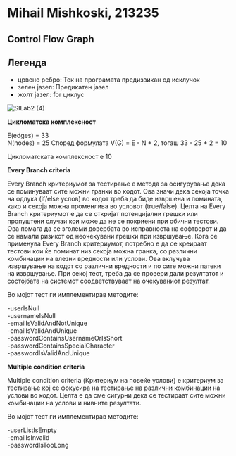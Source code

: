 # Mihail Mishkoski, 213235

## Control Flow Graph

## Легенда
- црвено ребро:  Тек на програмата предизвикан од исклучок
- зелен јазел:  Предикатен јазел
- жолт јазел:  for циклус

![SILab2 (4)](https://github.com/mihailmishkoski/SI_2023_lab2_213235/assets/104661985/c3bbba88-417b-4e60-adeb-0085f1ae39db)



**Цикломатска комплексност**

E(edges) = 33  
N(nodes) = 25
Според формулата V(G) = E - N + 2, тогаш 33 - 25 + 2 = 10

Цикломатската комплексност е 10

**Every Branch criteria**  

Every Branch критериумот за тестирање е метода за осигурување дека се поминуваат сите можни гранки во кодот. Ова значи дека секоја точка на одлука (if/else услов) во кодот треба да биде извршена и помината, како и секоја можна променлива во условот (true/false).
Целта на Every Branch критериумот е да се откријат потенцијални грешки или пропуштени случаи кои може да не се покриени при обични тестови. Ова помага да се зголеми довербата во исправноста на софтверот и да се намали ризикот од неочекувани грешки при извршување.
Кога се применува Every Branch критериумот, потребно е да се креираат тестови кои ќе поминат низ секоја можна гранка, со различни комбинации на влезни вредности или услови. Ова вклучува извршување на кодот со различни вредности и по сите можни патеки на извршување. При секој тест, треба да се провери дали резултатот и состојбата на системот соодветствуваат на очекуваниот резултат.  

Во мојот тест ги имплементирав методите:  

-userIsNull  
-usernameIsNull  
-emailIsValidAndNotUnique  
-emailIsValidAndUnique  
-passwordContainsUsernameOrIsShort  
-passwordContainsSpecialCharacter  
-passwordIsValidAndUnique


**Multiple condition criteria**    
  
Multiple condition criteria (Критериум на повеќе услови) е критериум за тестирање кој се фокусира на тестирање на различни комбинации на услови во кодот. Целта е да сме сигурни дека се тестираат сите можни комбинации на услови и нивните резултати.

Во мојот тест ги имплементирав методите:

-userListIsEmpty  
-emailIsInvalid  
-passwordIsTooLong  


